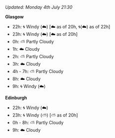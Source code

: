 *Updated: Monday 4th July 21:30*

**Glasgow**

* 22h: :cyclone: Windy (:cloud:) [:cloud: as of 20h, :cyclone:(:cloud:) as of 22h]
* 23h: :cyclone: Windy (:cloud:) [:cloud: as of 20h]
* 0h: :partly_sunny: Partly Cloudy
* 1h: :cloud: Cloudy
* 2h: :partly_sunny: Partly Cloudy
* 3h: :cloud: Cloudy
* 4h - 7h: :partly_sunny: Partly Cloudy
* 8h: :cloud: Cloudy
* 9h: :cyclone: Windy (:cloud:)

**Edinburgh**

* 22h: :cyclone: Windy (:cloud:)
* 23h: :cyclone: Windy (:partly_sunny:) [:partly_sunny: as of 20h]
* 0h - 8h: :partly_sunny: Partly Cloudy
* 9h: :cloud: Cloudy
